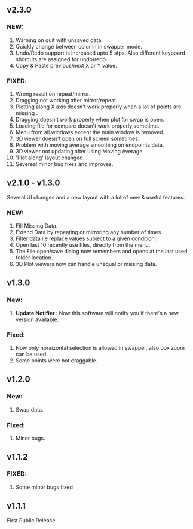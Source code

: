 ## v2.3.0
### NEW:
1. Warning on quit with unsaved data.
2. Quickly change between column in swapper mode.
3. Undo/Redo support is increased upto 5 stps. Also different keyboard shorcuts are assigned for undo/redo.
4. Copy & Paste previous/next X or Y value.

### FIXED:
1. Wrong result on repeat/mirror.
2. Dragging not working after mirror/repeat. 
3. Plotting along X axis doesn't work properly when a lot of points are missing .
4. Dragging doesn't work properly when plot for swap is open.
5. Loading file for compare doesn't work properly sometime.
6. Menu from all windows excent the main window is removed.
7. 3D viewer doesn't open on full screen sometimes.
8. Problem with moving average smoothing on endpoints data.
9. 3D viewer not updating after using Moving Average.
10. 'Plot along' layout changed.
11. Severeal minor bug fixes and improves.


## v2.1.0 - v1.3.0
 Several UI changes and a new layout with a lot of new & useful features. 
### NEW: 
1. Fill Missing Data.
2. Extend Data by repeating or mirroring any number of times
3. Filter data i.e replace values subject to a given condition.
4. Open last 10 recently use files, directly from the menu.
5. The File open/save dialog now remembers and opens at the last used folder location.
6. 3D Plot viewers now can handle unequal or missing data.

## v1.3.0
### New:
1. <b>Update Notifier : </b> Now this software will notify you if there's a new version available.

### Fixed:
1. Now only horaizontal selection is allowed in swapper, also box zoom can be used.
2. Some points were not draggable.


## v1.2.0
### New:
1. Swap data.
### Fixed:
1. Minor bugs.

## v1.1.2
### FIXED:
1. Some minor bugs fixed

## v1.1.1
First Public Release